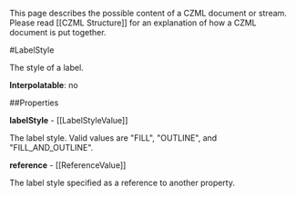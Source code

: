 This page describes the possible content of a CZML document or stream.  Please read [[CZML Structure]] for an explanation of how a CZML document is put together.

#LabelStyle

The style of a label.

**Interpolatable**: no

##Properties

**labelStyle** - [[LabelStyleValue]]

The label style.  Valid values are "FILL", "OUTLINE", and "FILL_AND_OUTLINE".


**reference** - [[ReferenceValue]]

The label style specified as a reference to another property.


